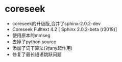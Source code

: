 # coreseek
* coreseek的升级版,合并了sphinx-2.0.2-dev
* Coreseek Fulltext 4.2 [ Sphinx 2.0.2-beta (r3019)]
* 使用原本的mmseg
* 去掉了python source
* 添加了词干算法(对any起作用)
* 修复了最长短语跳跃问题
